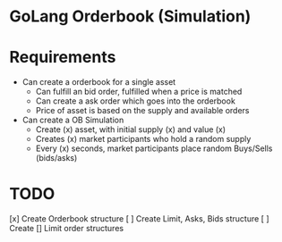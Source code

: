 # GoLang Orderbook (Simulation)

# Requirements
* Can create a orderbook for a single asset
  * Can fulfill an bid order, fulfilled when a price is matched
  * Can create a ask order which goes into the orderbook
  * Price of asset is based on the supply and available orders
* Can create a OB Simulation
  * Create (x) asset, with initial supply (x) and value (x)
  * Creates (x) market participants who hold a random supply
  * Every (x) seconds, market participants place random Buys/Sells (bids/asks)


# TODO
[x] Create Orderbook structure
[ ] Create Limit, Asks, Bids structure
[ ] Create 
[] Limit order structures